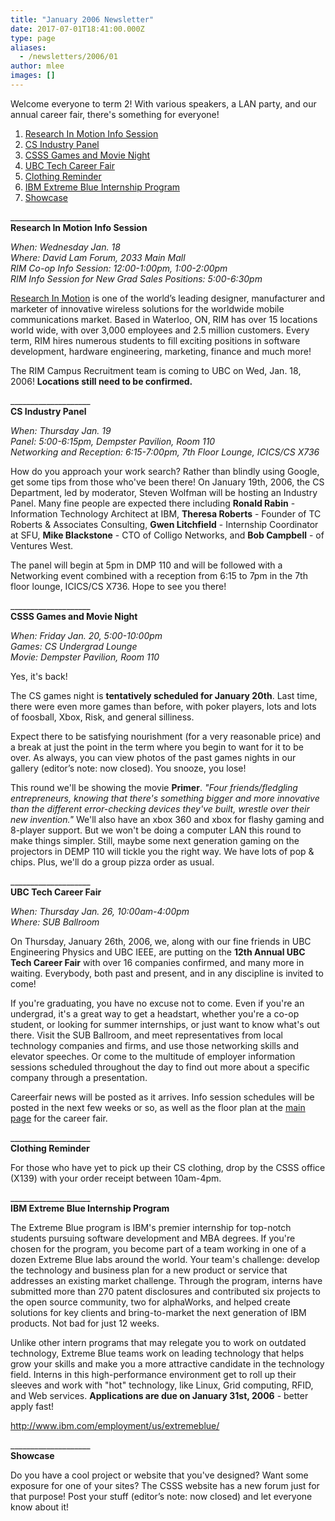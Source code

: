 ```yaml
---
title: "January 2006 Newsletter"
date: 2017-07-01T18:41:00.000Z
type: page
aliases:
  - /newsletters/2006/01
author: mlee
images: []
---
```


<div class="field field-name-body field-type-text-with-summary field-label-hidden"><div class="field-items"><div class="field-item even"><p>Welcome everyone to term 2!  With various speakers, a LAN party, and our annual career fair, there&apos;s something for everyone!</p>
<ol>
<li><a href="/newsletters/2006/01#1">Research In Motion Info Session</a></li>
<li><a href="/newsletters/2006/01#2">CS Industry Panel</a></li>
<li><a href="/newsletters/2006/01#3">CSSS Games and Movie Night</a></li>
<li><a href="/newsletters/2006/01#4">UBC Tech Career Fair</a></li>
<li><a href="/newsletters/2006/01#5">Clothing Reminder</a></li>
<li><a href="/newsletters/2006/01#6">IBM Extreme Blue Internship Program</a></li>
<li><a href="/newsletters/2006/01#7">Showcase</a></li>
</ol>
<p>____________________<br>
<a name="1"></a><strong>Research In Motion Info Session</strong></p>
<p><em>When: Wednesday Jan. 18<br>
Where: David Lam Forum, 2033 Main Mall<br>
RIM Co-op Info Session: 12:00-1:00pm, 1:00-2:00pm<br>
RIM Info Session for New Grad Sales Positions: 5:00-6:30pm</em></p>
<p><a href="http://www.rim.com">Research In Motion</a> is one of the world&#x2019;s leading designer, manufacturer and marketer of innovative wireless solutions for the worldwide mobile communications market. Based in Waterloo, ON, RIM has over 15 locations world wide, with over 3,000 employees and 2.5 million customers. Every term, RIM hires numerous students to fill exciting positions in software development, hardware engineering, marketing, finance and much more!</p>
<p>The RIM Campus Recruitment team is coming to UBC on Wed, Jan. 18, 2006! <strong>Locations still need to be confirmed.</strong></p>
<p>____________________<br>
<a name="2"></a><strong>CS Industry Panel</strong></p>
<p><em>When: Thursday Jan. 19<br>
Panel: 5:00-6:15pm, Dempster Pavilion, Room 110<br>
Networking and Reception: 6:15-7:00pm, 7th Floor Lounge, ICICS/CS X736</em></p>
<p>How do you approach your work search? Rather than blindly using Google, get some tips from those who&apos;ve been there! On January 19th, 2006, the CS Department, led by moderator, Steven Wolfman will be hosting an Industry Panel. Many fine people are expected there including <strong>Ronald Rabin</strong> - Information Technology Architect at IBM, <strong>Theresa Roberts</strong> - Founder of TC Roberts &amp; Associates Consulting, <strong>Gwen Litchfield</strong> - Internship Coordinator at SFU, <strong>Mike Blackstone</strong> - CTO of Colligo Networks, and <strong>Bob Campbell</strong> - of Ventures West.</p>
<p>The panel will begin at 5pm in DMP 110 and will be followed with a Networking event combined with a reception from 6:15 to 7pm in the 7th floor lounge, ICICS/CS X736. Hope to see you there!</p>
<p>____________________<br>
<a name="3"></a><strong>CSSS Games and Movie Night</strong></p>
<p><em>When: Friday Jan. 20, 5:00-10:00pm<br>
Games: CS Undergrad Lounge<br>
Movie: Dempster Pavilion, Room 110</em></p>
<p>Yes, it&apos;s back!</p>
<p>The CS games night is <strong>tentatively scheduled for January 20th</strong>. Last time, there were even more games than before, with poker players, lots and lots of foosball, Xbox, Risk, and general silliness.</p>
<p>Expect there to be satisfying nourishment (for a very reasonable price) and a break at just the point in the term where you begin to want for it to be over. As always, you can view photos of the past games nights in our gallery (editor&#x2019;s note: now closed). You snooze, you lose!</p>
<p>This round we&apos;ll be showing the movie <strong>Primer</strong>. <em>&quot;Four friends/fledgling entrepreneurs, knowing that there&apos;s something bigger and more innovative than the different error-checking devices they&apos;ve built, wrestle over their new invention.&quot;</em> We&apos;ll also have an xbox 360 and xbox for flashy gaming and 8-player support. But we won&apos;t be doing a computer LAN this round to make things simpler. Still, maybe some next generation gaming on the projectors in DEMP 110 will tickle you the right way. We have lots of pop &amp; chips. Plus, we&apos;ll do a group pizza order as usual.</p>
<p>____________________<br>
<a name="4"></a><strong>UBC Tech Career Fair</strong></p>
<p><em>When: Thursday Jan. 26, 10:00am-4:00pm<br>
Where: SUB Ballroom</em></p>
<p>On Thursday, January 26th, 2006, we, along with our fine friends in UBC Engineering Physics and UBC IEEE, are putting on the <strong>12th Annual UBC Tech Career Fair</strong> with over 16 companies confirmed, and many more in waiting. Everybody, both past and present, and in any discipline is invited to come!</p>
<p>If you&apos;re graduating, you have no excuse not to come. Even if you&apos;re an undergrad, it&apos;s a great way to get a headstart, whether you&apos;re a co-op student, or looking for summer internships, or just want to know what&apos;s out there. Visit the SUB Ballroom, and meet representatives from local technology companies and firms, and use those networking skills and elevator speeches. Or come to the multitude of employer information sessions scheduled throughout the day to find out more about a specific company through a presentation.</p>
<p>Careerfair news will be posted as it arrives. Info session schedules will be posted in the next few weeks or so, as well as the floor plan at the <a href="//cf06.ubccsss.org/">main page</a> for the career fair.</p>
<p>____________________<br>
<a name="5"></a><strong>Clothing Reminder</strong></p>
<p>For those who have yet to pick up their CS clothing, drop by the CSSS office (X139) with your order receipt between 10am-4pm.</p>
<p>____________________<br>
<a name="6"></a><strong>IBM Extreme Blue Internship Program</strong></p>
<p>The Extreme Blue program is IBM&apos;s premier internship for top-notch students pursuing software development and MBA degrees. If you&apos;re chosen for the program, you become part of a team working in one of a dozen Extreme Blue labs around the world. Your team&apos;s challenge: develop the technology and business plan for a new product or service that addresses an existing market challenge. Through the program, interns have submitted more than 270 patent disclosures and contributed six projects to the open source community, two for alphaWorks, and helped create solutions for key clients and bring-to-market the next generation of IBM products. Not bad for just 12 weeks.</p>
<p>Unlike other intern programs that may relegate you to work on outdated technology, Extreme Blue teams work on leading technology that helps grow your skills and make you a more attractive candidate in the technology field. Interns in this high-performance environment get to roll up their sleeves and work with &quot;hot&quot; technology, like Linux, Grid computing, RFID, and Web services. <strong>Applications are due on January 31st, 2006</strong> - better apply fast!</p>
<p><a href="https://www.ibm.com/employment/us/extremeblue/">http://www.ibm.com/employment/us/extremeblue/</a></p>
<p>____________________<br>
<a name="7"></a><strong>Showcase</strong></p>
<p>Do you have a cool project or website that you&apos;ve designed?  Want some exposure for one of your sites?  The CSSS website has a new forum just for that purpose! Post your stuff (editor&#x2019;s note: now closed) and let everyone know about it!</p>
</div></div></div>    <footer>
          </footer>
